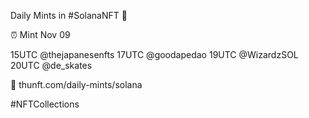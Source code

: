 Daily Mints in #SolanaNFT 🚀

⏰ Mint Nov 09

15UTC @thejapanesenfts
17UTC @goodapedao
19UTC @WizardzSOL
20UTC @de_skates

🔗 thunft.com/daily-mints/solana

#NFTCollections